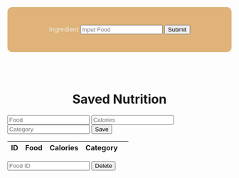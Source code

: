 
<head>
	<script src="https://ajax.googleapis.com/ajax/libs/jquery/3.6.1/jquery.min.js"></script>
</head>


<script>

function getFoodName(){
    let inputFood = document.getElementById("inputFood").value;
    return inputFood;
}

function findCalories(foodName) {
    result = document.getElementById("findCaloriesResult");

    // Fetch data from API
    fetch('https://csatri1.tk/api/nutrition/findCalories/"'+foodName+'"', {credentials: 'include'})
    .then(response => response.json())
    .then(data => {

        console.log(data);

        result.innerHTML = "calories in one serving of " + foodName + ": " + data.findCalories + " cal";
    })
}

</script>



<div style="background-color: #DFB379; text-align: center; vertical-align: middle; padding: 40px; margin-top: 30px; border-radius: 10px;">
    <w>Ingredient</w>
    <input id="inputFood" placeholder="Input Food">
    <button onclick="findCalories(getFoodName())">Submit</button>
</div>

<div style=" text-align:center; vertical-align: middle; padding:10px; margin-top:30px">
    <w id="findCaloriesResult"></w>
</div>

<style>
w { color: #eeeee4 }
</style>






<html>
  <head>
    <title>Saved Nutrition</title>
    <meta charset="UTF-8" />
  </head>
  <body>
    <h1 id="saved-nutrition">Saved Nutrition</h1>
    <div>
      <input placeholder ="Food" type="text" id="food" />
      <input placeholder ="Calories" type="text" id="calories" />
      <input placeholder ="Category" type="text" id="category" />
      <button id="add-food">Save</button>
    </div>
    <table id="food-table">
      <thead>
        <tr>
          <th>ID</th>
          <th>Food</th>
          <th>Calories</th>
          <th>Category</th>
          <th></th>
        </tr>
      </thead>
      <tbody></tbody>
    </table>
    <div>
      <input placeholder ="Food ID" type="text" id="id" />
      <button id="delete-food">Delete</button>
    </div>
    <script>
      const foodTable = document.querySelector("#food-table tbody");
      const addFoodBtn = document.querySelector("#add-food");
      const deleteFoodBtn = document.querySelector("#delete-food");      //
      const idInput = document.querySelector("#id");      //
      const foodInput = document.querySelector("#food");
      const caloriesInput = document.querySelector("#calories");
      const categoryInput = document.querySelector("#category");
      addFoodBtn.addEventListener("click", () => {
        const food = foodInput.value;
        const calories = caloriesInput.value;
        const category = categoryInput.value;
        const item = { id, food, calories, category };
        fetch("https://csatri1.tk/api/nut/create/" + food + "/" + calories + "/" + category, { method: "POST", credentials: 'include' })
          .then((res) => res.json())
          .then((data) => {
            addFoodToTable(data);
            foodInput.value = "";
            caloriesInput.value = 0;
            categoryInput.value = "";
          })
          .catch((err) => console.log(err));
          window.location.reload()
      });
      deleteFoodBtn.addEventListener("click", () => {
        const id = idInput.value;
        console.log(id);
        //const item = { id, food, calories, category };
        fetch(
          "https://csatri1.tk/api/nut/delete/" + id,
          { method: "DELETE" , credentials: 'include'}
        )
          //.then((res) => res.json())
          .then(() => {
            //getFood();
            //idInput.value = 0;
          })
          .catch((err) => console.log(err));
          window.location.reload()
      });
      function getFood() {
        fetch("https://csatri1.tk/api/nut/", {credentials: 'include'})
          .then((res) => res.json())
          .then((data) => {
            foodTable.innerHTML = "";
            data.forEach(addFoodToTable);
          })
          .catch((err) => console.log(err));
      }
      function addFoodToTable(item) {
        const row = document.createElement("tr");
        const idCell = document.createElement("td");
        const foodCell = document.createElement("td");
        const caloriesCell = document.createElement("td");
        const categoryCell = document.createElement("td");
        //const deleteCell = document.createElement("td");
        //const deleteButton = document.createElement("button");
        //deleteButton.innerHTML = "Delete";
        //deleteButton.addEventListener("click", () => {
          //deleteFood(item);
        //});
        idCell.textContent = item.id;
        foodCell.textContent = item.food;
        caloriesCell.textContent = item.calories;
        categoryCell.textContent = item.category;  
        //deleteCell.appendChild(deleteButton);
        row.appendChild(idCell);
        row.appendChild(foodCell);
        row.appendChild(caloriesCell);
        row.appendChild(categoryCell);
        //row.appendChild(deleteCell);
        foodTable.appendChild(row);
      }
      function deleteFood(item) {
        fetch(
          "https://csatri1.tk/api/nut/delete/" + item.id,
          { method: "DELETE", credentials: 'include' }
        )
          .then(() => {
            getFood();
          })
          .catch((err) => console.log(err));
          window.location.reload()
      }
      getFood();
    </script>
    <style>
      #saved-nutrition {
        text-align:center;
      }
      </style>
  </body>
</html>















